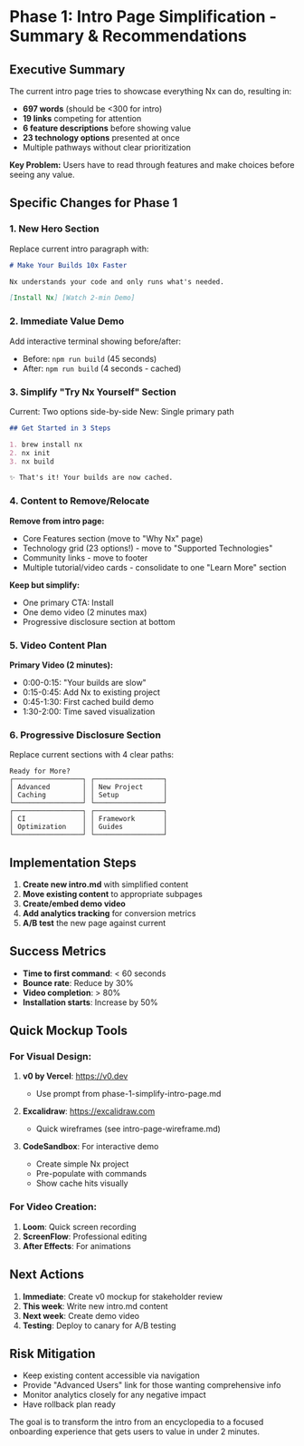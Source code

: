 # Phase 1: Intro Page Simplification - Summary & Recommendations

## Executive Summary

The current intro page tries to showcase everything Nx can do, resulting in:
- **697 words** (should be <300 for intro)
- **19 links** competing for attention
- **6 feature descriptions** before showing value
- **23 technology options** presented at once
- Multiple pathways without clear prioritization

**Key Problem:** Users have to read through features and make choices before seeing any value.

## Specific Changes for Phase 1

### 1. **New Hero Section**
Replace current intro paragraph with:
```markdown
# Make Your Builds 10x Faster

Nx understands your code and only runs what's needed.

[Install Nx] [Watch 2-min Demo]
```

### 2. **Immediate Value Demo**
Add interactive terminal showing before/after:
- Before: `npm run build` (45 seconds)
- After: `npm run build` (4 seconds - cached)

### 3. **Simplify "Try Nx Yourself" Section**
Current: Two options side-by-side
New: Single primary path
```markdown
## Get Started in 3 Steps

1. brew install nx
2. nx init
3. nx build

✨ That's it! Your builds are now cached.
```

### 4. **Content to Remove/Relocate**

**Remove from intro page:**
- Core Features section (move to "Why Nx" page)
- Technology grid (23 options!) - move to "Supported Technologies"
- Community links - move to footer
- Multiple tutorial/video cards - consolidate to one "Learn More" section

**Keep but simplify:**
- One primary CTA: Install
- One demo video (2 minutes max)
- Progressive disclosure section at bottom

### 5. **Video Content Plan**

**Primary Video (2 minutes):**
- 0:00-0:15: "Your builds are slow"
- 0:15-0:45: Add Nx to existing project
- 0:45-1:30: First cached build demo
- 1:30-2:00: Time saved visualization

### 6. **Progressive Disclosure Section**
Replace current sections with 4 clear paths:
```
Ready for More?
┌─────────────────┐ ┌─────────────────┐
│ Advanced        │ │ New Project     │
│ Caching         │ │ Setup           │
└─────────────────┘ └─────────────────┘
┌─────────────────┐ ┌─────────────────┐
│ CI              │ │ Framework       │
│ Optimization    │ │ Guides          │
└─────────────────┘ └─────────────────┘
```

## Implementation Steps

1. **Create new intro.md** with simplified content
2. **Move existing content** to appropriate subpages
3. **Create/embed demo video**
4. **Add analytics tracking** for conversion metrics
5. **A/B test** the new page against current

## Success Metrics

- **Time to first command**: < 60 seconds
- **Bounce rate**: Reduce by 30%
- **Video completion**: > 80%
- **Installation starts**: Increase by 50%

## Quick Mockup Tools

### For Visual Design:
1. **v0 by Vercel**: https://v0.dev
   - Use prompt from phase-1-simplify-intro-page.md
   
2. **Excalidraw**: https://excalidraw.com
   - Quick wireframes (see intro-page-wireframe.md)

3. **CodeSandbox**: For interactive demo
   - Create simple Nx project
   - Pre-populate with commands
   - Show cache hits visually

### For Video Creation:
1. **Loom**: Quick screen recording
2. **ScreenFlow**: Professional editing
3. **After Effects**: For animations

## Next Actions

1. **Immediate**: Create v0 mockup for stakeholder review
2. **This week**: Write new intro.md content
3. **Next week**: Create demo video
4. **Testing**: Deploy to canary for A/B testing

## Risk Mitigation

- Keep existing content accessible via navigation
- Provide "Advanced Users" link for those wanting comprehensive info
- Monitor analytics closely for any negative impact
- Have rollback plan ready

The goal is to transform the intro from an encyclopedia to a focused onboarding experience that gets users to value in under 2 minutes.